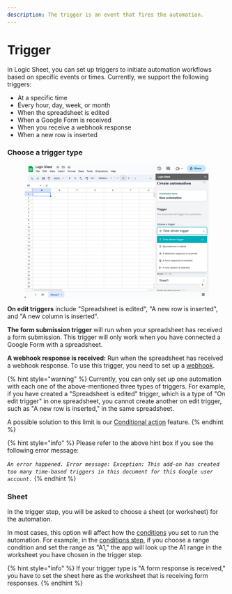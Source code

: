 ```yaml
---
description: The trigger is an event that fires the automation.
---
```


# Trigger

In Logic Sheet, you can set up triggers to initiate automation workflows based on specific events or times. Currently, we support the following triggers:

-   At a specific time
-   Every hour, day, week, or month
-   When the spreadsheet is edited
-   When a Google Form is received
-   When you receive a webhook response
-   When a new row is inserted

### Choose a trigger type

<figure><img src="../.gitbook/img/trigger-types.png" alt=""><figcaption></figcaption></figure>

**On edit triggers** include "Spreadsheet is edited", "A new row is inserted", and "A new column is inserted".&#x20;

**The form submission trigger** will run when your spreadsheet has received a form submission. This trigger will only work when you have connected a Google Form with a spreadsheet.&#x20;

**A webhook response is received:** Run when the spreadsheet has received a webhook response. To use this trigger, you need to set up a [webhook](add-connections/webhook.md).

{% hint style="warning" %}
Currently, you can only set up one automation with each one of the above-mentioned three types of triggers. For example, if you have created a "Spreadsheet is edited" trigger, which is a type of "On edit trigger" in one spreadsheet, you cannot create another on edit trigger, such as "A new row is inserted," in the same spreadsheet.

A possible solution to this limit is our [Conditional action](actions/conditional-actions.md) feature.&#x20;
{% endhint %}

{% hint style="info" %}
Please refer to the above hint box if you see the following error message:

_`An error happened. Error message: Exception: This add-on has created too many time-based triggers in this document for this Google user account.`_
{% endhint %}

### Sheet

In the trigger step, you will be asked to choose a sheet (or worksheet) for the automation.&#x20;

In most cases, this option will affect how the [conditions](conditions.md) you set to run the automation. For example, in the [conditions step](conditions.md), if you choose a range condition and set the range as "A1," the app will look up the A1 range in the worksheet you have chosen in the trigger step.

{% hint style="info" %}
If your trigger type is "A form response is received," you have to set the sheet here as the worksheet that is receiving form responses.
{% endhint %}
